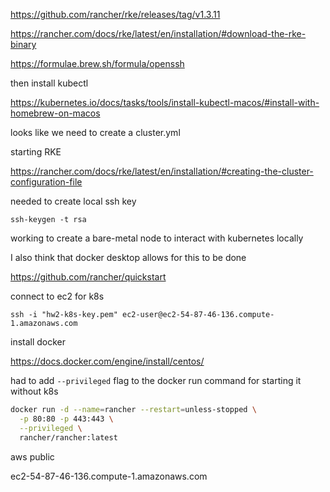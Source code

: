 https://github.com/rancher/rke/releases/tag/v1.3.11

https://rancher.com/docs/rke/latest/en/installation/#download-the-rke-binary

https://formulae.brew.sh/formula/openssh

then install kubectl 

https://kubernetes.io/docs/tasks/tools/install-kubectl-macos/#install-with-homebrew-on-macos

looks like we need to create a cluster.yml

starting RKE 

https://rancher.com/docs/rke/latest/en/installation/#creating-the-cluster-configuration-file

needed to create local ssh key 

`ssh-keygen -t rsa`

working to create a bare-metal node to interact with kubernetes locally

I also think that docker desktop allows for this to be done

https://github.com/rancher/quickstart

connect to ec2 for k8s

`ssh -i "hw2-k8s-key.pem" ec2-user@ec2-54-87-46-136.compute-1.amazonaws.com`

install docker 

https://docs.docker.com/engine/install/centos/

had to add `--privileged` flag to the docker run command for starting it without k8s

```bash
docker run -d --name=rancher --restart=unless-stopped \
  -p 80:80 -p 443:443 \
  --privileged \
  rancher/rancher:latest
  ```

aws public 

ec2-54-87-46-136.compute-1.amazonaws.com
